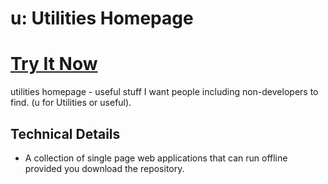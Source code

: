 # u: Utilities Homepage
# [Try It Now](https://elsanussi-s-mneina.github.io/u/)
utilities homepage - useful stuff I want people including non-developers to find. (u for Utilities or useful). 

## Technical Details
- A collection of single page web applications that can run offline provided you download the repository.
